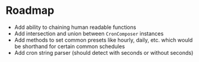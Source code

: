 # Roadmap

- Add ability to chaining human readable functions
- Add intersection and union between `CronComposer` instances
- Add methods to set common presets like hourly, daily, etc. which would be shorthand for certain common schedules
- Add cron string parser (should detect with seconds or without seconds)
